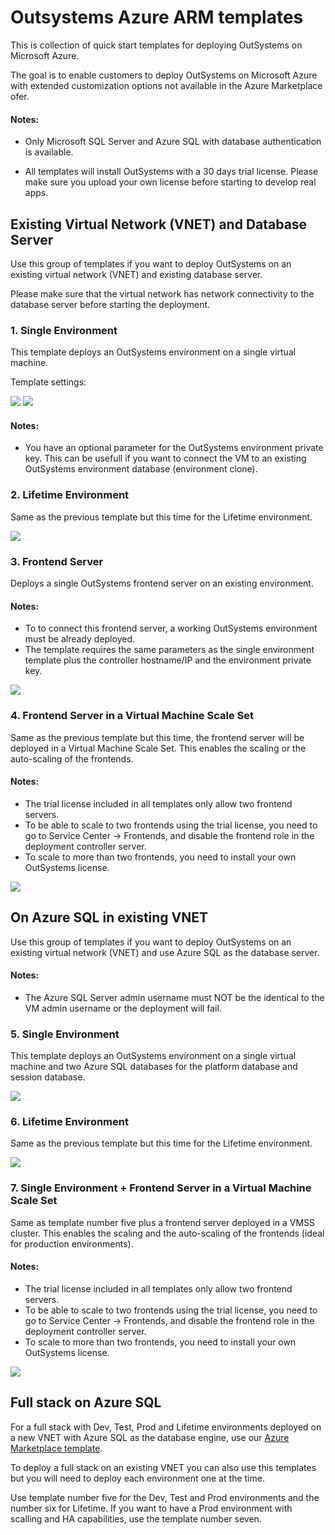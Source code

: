 # Outsystems Azure ARM templates

This is collection of quick start templates for deploying OutSystems on Microsoft Azure.

The goal is to enable customers to deploy OutSystems on Microsoft Azure with extended customization options not available in the Azure Marketplace ofer.

#### Notes:

- Only Microsoft SQL Server and Azure SQL with database authentication is available.

- All templates will install OutSystems with a 30 days trial license. Please make sure you upload your own license before starting to develop real apps.

## Existing Virtual Network (VNET) and Database Server

Use this group of templates if you want to deploy OutSystems on an existing virtual network (VNET) and existing database server.

Please make sure that the virtual network has network connectivity to the database server before starting the deployment.

### 1. Single Environment

This template deploys an OutSystems environment on a single virtual machine.

Template settings:

<img src="https://raw.githubusercontent.com/pintonunes/Outsystems-AzureARMTemplates/master/Docs/Controller.PNG"/>

<a href="https://portal.azure.com/#create/Microsoft.Template/uri/https%3A%2F%2Fraw.githubusercontent.com%2Fpintonunes%2FOutsystems-AzureARMTemplates%2Fmaster%2FController.json" target="_blank">
    <img src="http://azuredeploy.net/deploybutton.png"/>
</a>

#### Notes:

- You have an optional parameter for the OutSystems environment private key. This can be usefull if you want to connect the VM to an existing OutSystems environment database (environment clone).

### 2. Lifetime Environment

Same as the previous template but this time for the Lifetime environment.

<a href="https://portal.azure.com/#create/Microsoft.Template/uri/https%3A%2F%2Fraw.githubusercontent.com%2Fpintonunes%2FOutsystems-AzureARMTemplates%2Fmaster%2FLifetime.json" target="_blank">
    <img src="http://azuredeploy.net/deploybutton.png"/>
</a>

### 3. Frontend Server

Deploys a single OutSystems frontend server on an existing environment.

#### Notes:

- To to connect this frontend server, a working OutSystems environment must be already deployed.
- The template requires the same parameters as the single environment template plus the controller hostname/IP and the environment private key.

<a href="https://portal.azure.com/#create/Microsoft.Template/uri/https%3A%2F%2Fraw.githubusercontent.com%2Fpintonunes%2FOutsystems-AzureARMTemplates%2Fmaster%2FFrontend.json" target="_blank">
    <img src="http://azuredeploy.net/deploybutton.png"/>
</a>

### 4. Frontend Server in a Virtual Machine Scale Set

Same as the previous template but this time, the frontend server will be deployed in a Virtual Machine Scale Set. This enables the scaling or the auto-scaling of the frontends.

#### Notes:

- The trial license included in all templates only allow two frontend servers.
- To be able to scale to two frontends using the trial license, you need to go to Service Center -> Frontends, and disable the frontend role in the deployment controller server.
- To scale to more than two frontends, you need to install your own OutSystems license.

<a href="https://portal.azure.com/#create/Microsoft.Template/uri/https%3A%2F%2Fraw.githubusercontent.com%2Fpintonunes%2FOutsystems-AzureARMTemplates%2Fmaster%2FFrontendVMSS.json" target="_blank">
    <img src="http://azuredeploy.net/deploybutton.png"/>
</a>

## On Azure SQL in existing VNET

Use this group of templates if you want to deploy OutSystems on an existing virtual network (VNET) and use Azure SQL as the database server.

#### Notes:

- The Azure SQL Server admin username must NOT be the identical to the VM admin username or the deployment will fail.

### 5. Single Environment

This template deploys an OutSystems environment on a single virtual machine and two Azure SQL databases for the platform database and session database.

<a href="https://portal.azure.com/#create/Microsoft.Template/uri/https%3A%2F%2Fraw.githubusercontent.com%2FOutSystems%2FAzureARMTemplates%2Fdev%2FAzSQLController.json" target="_blank">
    <img src="http://azuredeploy.net/deploybutton.png"/>
</a>

### 6. Lifetime Environment

Same as the previous template but this time for the Lifetime environment.

<a href="https://portal.azure.com/#create/Microsoft.Template/uri/https%3A%2F%2Fraw.githubusercontent.com%2Fpintonunes%2FOutsystems-AzureARMTemplates%2Fmaster%2FAzSQLLifetime.json" target="_blank">
    <img src="http://azuredeploy.net/deploybutton.png"/>
</a>

### 7. Single Environment + Frontend Server in a Virtual Machine Scale Set

Same as template number five plus a frontend server deployed in a VMSS cluster. This enables the scaling and the auto-scaling of the frontends  (ideal for production environments).

#### Notes:

- The trial license included in all templates only allow two frontend servers.
- To be able to scale to two frontends using the trial license, you need to go to Service Center -> Frontends, and disable the frontend role in the deployment controller server.
- To scale to more than two frontends, you need to install your own OutSystems license.

<a href="https://portal.azure.com/#create/Microsoft.Template/uri/https%3A%2F%2Fraw.githubusercontent.com%2FOutSystems%2FAzureARMTemplates%2Fdev%2FAzSQLVMSS.json" target="_blank">
    <img src="http://azuredeploy.net/deploybutton.png"/>
</a>

## Full stack on Azure SQL

For a full stack with Dev, Test, Prod and Lifetime environments deployed on a new VNET with Azure SQL as the database engine, use our [Azure Marketplace template](https://azuremarketplace.microsoft.com/en-us/marketplace/apps/outsystems.outsystems_platform?tab=Overview).

To deploy a full stack on an existing VNET you can also use this templates but you will need to deploy each environment one at the time.

Use template number five for the Dev, Test and Prod environments and the number six for Lifetime. If you want to have a Prod environment with scalling and HA capabilities, use the template number seven.
